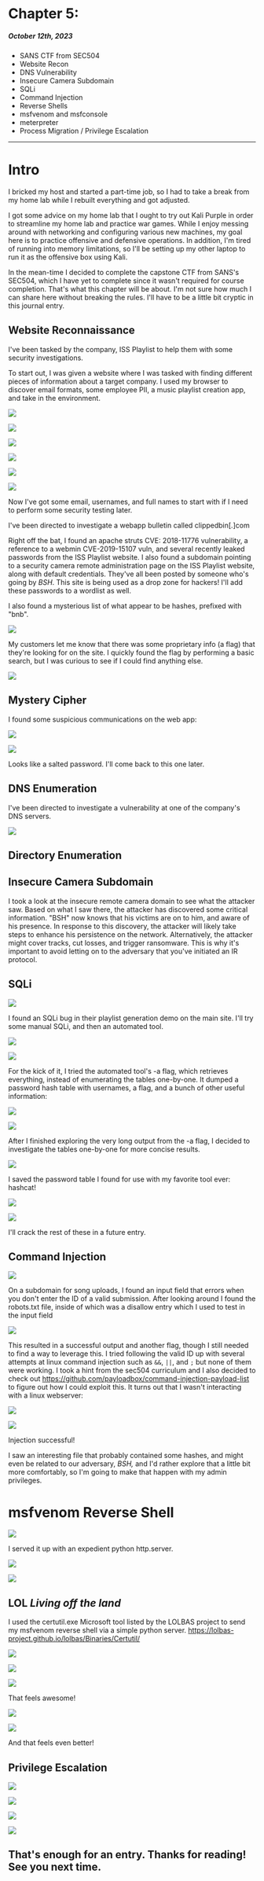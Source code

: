 # Chapter 5:  
##### *October 12th, 2023*
* SANS CTF from SEC504
* Website Recon
* DNS Vulnerability
* Insecure Camera Subdomain
* SQLi 
* Command Injection
* Reverse Shells
* msfvenom and msfconsole
* meterpreter
* Process Migration / Privilege Escalation
---
# Intro

I bricked my host and started a part-time job, so I had to take a break from my home lab while I rebuilt everything and got adjusted.

I got some advice on my home lab that I ought to try out Kali Purple in order to streamline my home lab and practice war games. While I enjoy messing around with networking and configuring various new machines, my goal here is to practice offensive and defensive operations. In addition, I'm tired of running into memory limitations, so I'll be setting up my other laptop to run it as the offensive box using Kali.

In the mean-time I decided to complete the capstone CTF from SANS's SEC504, which I have yet to complete since it wasn't required for course completion. That's what this chapter will be about. I'm not sure how much I can share here without breaking the rules. I'll have to be a little bit cryptic in this journal entry.

## Website Reconnaissance

I've been tasked by the company, ISS Playlist to help them with some security investigations.

To start out, I was given a website where I was tasked with finding different pieces of information about a target company. I used my browser to discover email formats, some employee PII, a music playlist creation app, and take in the environment.

![](a/11c5118b703dbc4d758b597f6308c733.png)

![](a/2dc241fa0b5212eddb668062e1fd29ec.png)

![](a/0bd8ac78d14d49c4ecdb6500e907e564.png)

![](a/d329746d6f77ef858c77fcabe4a6be7e.png)

![](a/5294048699720564733b2b60f7078b7c.png)

![](a/abc286bef2d89d5ffaf20d78566b47e2.png)

Now I've got some email, usernames, and full names to start with if I need to perform some security testing later.

I've been directed to investigate a webapp bulletin called clippedbin[.]com

Right off the bat, I found an apache struts CVE: 2018-11776 vulnerability, a reference to a webmin CVE-2019-15107 vuln, and several recently leaked passwords from the ISS Playlist website. I also found a subdomain pointing to a security camera remote administration page on the ISS Playlist website, along with default credentials. They've all been posted by someone who's going by *BSH*. This site is being used as a drop zone for hackers! I'll add these passwords to a wordlist as well.

I also found a mysterious list of what appear to be hashes, prefixed with "bnb".

![](a/49473eebaec707b1c4825efa4232470c.png)

My customers let me know that there was some proprietary info (a flag) that they're looking for on the site. I quickly found the flag by performing a basic search, but I was curious to see if I could find anything else.

![](a/8138bea90c44525c4a804098ec7678d1.png)

## Mystery Cipher

I found some suspicious communications on the web app:

![](a/4483b7087dbfbdbca2ac9b1d0f52efeb.png)

![](a/0057f7c6ea8e7427b6d0f44608805103.png)

Looks like a salted password. I'll come back to this one later.

## DNS Enumeration

I've been directed to investigate a vulnerability at one of the company's DNS servers.

![](a/966a5a86a1ac92e5b24f540c85ab8810.png)

## Directory Enumeration


## Insecure Camera Subdomain

I took a look at the insecure remote camera domain to see what the attacker saw. Based on what I saw there, the attacker has discovered some critical information. "BSH" now knows that his victims are on to him, and aware of his presence. In response to this discovery, the attacker will likely take steps to enhance his persistence on the network. Alternatively, the attacker might cover tracks, cut losses, and trigger ransomware. This is why it's important to avoid letting on to the adversary that you've initiated an IR protocol.

## SQLi

![](a/08489ccd9e6fa43daf7c6fe743a1795b.png)

I found an SQLi bug in their playlist generation demo on the main site. I'll try some manual SQLi, and then an automated tool. 

![](a/25dbe0c1adc4673ea5acc316ef1d99b7.png)

![](a/cac118901b77cbd1c1aaca2b2e1288eb.png)

For the kick of it, I tried the automated tool's -a flag, which retrieves everything, instead of enumerating the tables one-by-one. It dumped a password hash table with usernames, a flag, and a bunch of other useful information:

![](a/e6bd20245ce831fb0ac3b07a0fb6cdc0.png)

![](a/e2c40e348fb6173d6ab6646b4b9ffcb9.png)

After I finished exploring the very long output from the -a flag, I decided to investigate the tables one-by-one for more concise results.

![](a/7d10543b62a7b81dbc7ee976761385c1.png)

I saved the password table I found for use with my favorite tool ever: hashcat!

![](a/e5776d4209586682b9ddb75e42d45673.png)

![](a/47ea4cbdc8cfea697aebb1357f500a01.png)

I'll crack the rest of these in a future entry.
## Command Injection

![](a/faeabdd625a408163659981a654db8bb.png)

On a subdomain for song uploads, I found an input field that errors when you don't enter the ID of a valid submission. After looking around I found the robots.txt file, inside of which was a disallow entry which I used to test in the input field

![](a/5eee0f1a17d0e842a12eda0f9dfd5374.png)

This resulted in a successful output and another flag, though I still needed to find a way to leverage this. I tried following the valid ID up with several attempts at linux command injection such as `&&`, `||`, and `;` but none of them were working. I took a hint from the sec504 curriculum and I also decided to check out https://github.com/payloadbox/command-injection-payload-list to figure out how I could exploit this. It turns out that I wasn't interacting with a linux webserver:

![](a/9b79875b60d3348dfd64c40e7903581b.png)

![](a/bdb4d80b1b3d2221c114a8ad3d0b5ad7.png)

Injection successful!

I saw an interesting file that probably contained some hashes, and might even be related to our adversary, *BSH,* and I'd rather explore that a little bit more comfortably, so I'm going to make that happen with my admin privileges.

# msfvenom Reverse Shell

![](a/1517851b4b3591d79d21d547c2967efb.png)

I served it up with an expedient python http.server.

![](a/07c86940f74ebbdce11af439ccda25b3.png)

![](a/a2717b396c9aeedb60f66690bb19d52c.png)

## LOL *Living off the land*

I used the certutil.exe Microsoft tool listed by the LOLBAS project to send my msfvenom reverse shell via a simple python server. https://lolbas-project.github.io/lolbas/Binaries/Certutil/

![](a/d0be665742597e4c0f067e47204b5739.png)

![](a/fc795518a6c045e42a427935955e23fb.png)

![](a/39a0505a3b379dc044b1c458c1655f57.png)

That feels awesome!

![](a/fd9d0e307f26e056a1a99c1e316af3ca.png)

![](a/b05e6cb05d3263b9f704fcf027912d27.png)

And that feels even better!

## Privilege Escalation

![](a/24d526f83e2371be0e8769f91da6e784.png)

![](a/f61e4f4742b18edd644dc83de6b8c557.png)

![](a/6697cae907db4c7eb43214ddf8f27173.png)

![](a/63d931b0aee78ea3ec5910318122749e.gif)

## That's enough for an entry. Thanks for reading! See you next time.
